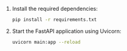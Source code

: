 1. Install the required dependencies:
   ```bash
   pip install -r requirements.txt
2. Start the FastAPI application using Uvicorn:
    ```bash
    uvicorn main:app --reload